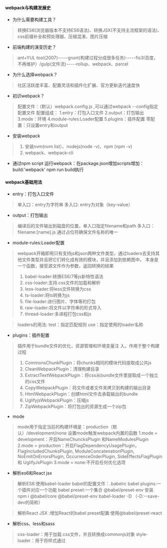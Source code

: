 ####   webpack与构建发展史
- 为什么需要构建工具？
> 转换ES6(浏览器版本不支持ES6语法)、转换JSX(不支持主流框架的语法)、css前缀补全和预处理器、压缩混淆、图片压缩
- 前端构建的演变历史？
> ant+YUL tool(2007)-----grunt(构建过程分成很多任务)-----fis3(百度，不再维护）/gulp(文件流)-----rollup、webpack、parcel
- 为什么选择webpack？
> 社区活跃度丰富、配置灵活和插件化扩展、官方更新迭代速度快
- 初识webpack？
> 配置⽂件：（默认）webpack.config.js ,可以通过webpack --config指定配置⽂件
> 配置组成：
    1.entry：打包⼊⼝⽂件
    2.output：打包输出
    3.mode：环境
    4.module-rules:Loader配置
    5.plugins：插件配置
 零配置：只设置entry和output
- 安装webpack
> 1. 安装nvm(nvm list）、nodejs(node -v)、npm (npm -v)    
> 2. webpack、webpack-cli
- 通过npm script 运行webpack：在package.json增加scripts增加：build:'webpack'  npm run build执行
#### webpack基础用法
- entry：打包⼊⼝⽂件
> 单入口：entry为字符串
> 多入口: entry为对象（key-value）
- output：打包输出
> 编译后的文件输出到磁盘的位置，单入口指定filename和path 
> 多⼊⼝：filename:[name].js  通过占位符确保⽂件名称的唯⼀
- module-rules:Loader配置
> webpack开箱即⽤只有⽀持js和json两种⽂件类型，通过loaders去⽀持其他⽂件类型并且把它们转化成有效的模块，并且添加到依赖图中。
> 本身是⼀个函数，接受源⽂件作为参数，返回转换的结果
>
> 1. babel-loader:转换ES6/7等js新特性语法
> 2. css-loader:⽀持.css⽂件的加载和解析
> 3. less-loader:将less⽂件转换为css
> 4. ts-loader:将ts转换为js
> 5. file-loader:进⾏图⽚、字体等的打包
> 6. raw-loader:将⽂件以字符串的形式导⼊
> 7. thread-loader:多进程打包css和js

> loaders的用法:
 test：指定匹配规则          use：指定使⽤的loader名称
- plugins：插件配置
>插件⽤于bundle⽂件的优化，资源管理和环境变量注
⼊。作⽤于整个构建过程
> 1. CommonsChunkPlugin：将chunks相同的模块代码提取成公共js
> 2. CleanWebpackPlugin：清理构建⽬录
> 3. ExtractTextWebpackPlugin：将css从bundle⽂件⾥提取成⼀个独⽴的css⽂件
> 4. CopyWebpackPlugin：将⽂件或者⽂件夹拷⻉到构建的输出⽬录
> 5. HtmlWebpackPlugin：创建html⽂件去承载输出的bundle
> 6. UglifyjsWebpackPlugin：压缩js
> 7. ZipWebpackPlugin：将打包出的资源⽣成⼀个zip包
- mode
> mode⽤于指定当前的构建环境是：production（默认）/development/none
> 设置mode触发webpack内置的函数
1.mode = development：开启NameChuncksPlugin 和NameModulesPlugin
2.mode = production：开启FlagDependencyUsagePlugin，FlagIncludedChunksPlugin, ModuleConcatenationPlugin, NoEmitOnErrorsPlugin, OccurrenceOrderPlugin, SideEffectsFlagPlugin 和 UglifyJsPlugin
3.mode = none:不开启任何优化选项
- 解析es6和React jsx
>解析ES6:使⽤babel-loader
>babel的配置⽂件：.babelrc 
babel plugins:⼀个插件对应⼀个功能
babel preset:⼀个集合 @babel/preset-env 
安装 npm i @babel/core @babel/preset-env babel-loader -D    （-D:--save-dev的简称）

> 解析React JSX :增加React的babel preset配置:使⽤@babel/preset-react
- 解析css、less和sass
>css-loader：⽤于加载.css⽂件，并且转换成commonjs对象
>style-loader：⽤于将样式通过<style>标签插⼊到head中
>less-loader：⽤于将less转换为css
>
>**npm i style-loader css-leader -D**
- 解析图⽚和字体
> file-loader：⽤于处理⽂件
> url-loader：⽤于处理图⽚和字体 （可以设置较⼩资源⾃动base64）
>
> npm i file-loader url-loader -D
- webpack中的⽂件监听
> ⽂件监听是在发现源码变化时，⾃动重新构建输出新的构建⽂件
> webpack开启监听模式，有两种⽅式（唯⼀缺陷：每次都要⼿动刷新浏览器）
> 1.启动weboack命令时，带上--watch参数
> 2.在配置webpack.config.js中设置 watch:true
>
> ⽂件监听的原理分析：
>
> 轮询判断⽂件的最后编辑时间是否发⽣变化。某个⽂件发⽣了变化，并不会⽴刻告诉监听者,⽽是先缓存起来，等aggregateTimeout

```javascript
module.export = {
 watch:true,                  // 默认false，不开启
 watchOptions:{               // 只有开启监听时，watchOptions才⽣效
 	ignored:/node_modules/,     // 默认为空，不监听的⽂件或者⽂件夹，⽀持正则匹配
 	aggregateTimeout:300,       // 监听到变化发⽣后会300ms再去执⾏，默认300ms 缓存等待时间
 	poll:1000                   // 判断⽂件是否变化是通过不停询问系统指定⽂件有没有变化实现的，默认每秒1000次
 }
}
```

- webpack的热更新及原理（webpack-dev-server)

> wds不刷新浏览器，不输出⽂件，⽽是放在内存中。使⽤HotModuleReplacementPlugin插件

```javascript
//第一种方式
"dev":"webpack-dev-server --open"
plugins:[
	new webpack.HotModuleReplacementPlugin()
],
devServer:{
 contentBase:'./dist', //服务的基础⽬录
 hot:true
}
//第二种方式
//wdm(webpack-dev-middeware)将webpack输出的⽂件传输给服务器,适⽤于灵活的定制场景
```

> 热更新的原理：
>
> Webpack Compiler：将js编译成bundle.js
>
> HMR Server：将热更新的⽂件输出给HMR Runtime 
>
> Bundle Server：提供⽂件在浏览器的访问
>
> HMR Runtime：会被注⼊到浏览器，websocket连接更新⽂件的变化
>
> bundle.js：构建输出的⽂件
>
> 两个过程
>
> 启动阶段：⽂件系统提供给webpack compiler进⾏编译，把编译好的⽂件传输给bundle server，bundle server其实就是⼀个服务器，以服务器的形式让bundle⽂件在浏览器进⾏访问
>
> 更新阶段：⽂件系统提供给webpack compiler进⾏编译，编译好的代码发送给hmr server，hmr server将更新的模块告诉hmr runtime哪些⽂件发⽣变化（通常以json形式进⾏传输），hmr runtime就是更新代码模块，并且不需要刷新浏览器

- ⽂件指纹策略：chunkhash

> ⽂件指纹：打包后输出的⽂件名的后缀（用来做版本管理）
>
> 文件指纹如何生成？
>
> ​	**Hash**：和整个项⽬的构建有关，只要项⽬⽂件有修改，整个项⽬的**hash**值有更改
>
> ​	**Chunkhash**：和**webpack**打包的**chunk**有关，不同**entry**会⽣成不同的**chunkhash**值
>
> ​	**Contenthash**：根据⽂件内容定义**hash**，⽂件内容不变，则**contenthash**不变（⼀般针对css)
>
> 如何设置⽂件指纹？（主要⽤于发布环境）
>
> ​	设置**output**的**filename**，使⽤[name]_[chunkhash].js (js⽂件)
>
> ​	设置**MiniCssExtractPlugin**的**filename**，使⽤[contenthash].css (css⽂件)（注意:它与**style-loader**互斥，⽤的话使⽤插件的**loader**代替它）
>
> ​	设置**file-loader**的**name**，使⽤[hash] （图⽚⽂件）,hash指文件内容的hash,由md5生成
>
> 占位符
>
> [ext]：资源后缀名
>
> [name]：⽂件名称
>
> [path]：⽂件相对路径
>
> [folder]：⽂件所在的⽂件夹
>
> [contenthash]：⽂件的内容**hash**，默认**md5**⽣成
>
> [hash]：⽂件的内容**hash**，默认**md5**⽣成
>
> [emoji]：⼀个随机的指代⽂件内容的**emoji**

- HTML/CSS/JS代码压缩

> js压缩:      webpack内置uglifyjs-webpack-plugin 
>
> css压缩:   **optimize**-css-assets-webpack-**plugin** 同时使⽤cssnano
>
> html压缩:  html-webpack-plugin 设置压缩参数

#### webpack进阶用法

- ⾃动清理构建⽬录产物

>通过npm scripts清理构建⽬录：rm -rf ./dist && webpack      rimraf ./dist && webpack
>
>使⽤clean-webpack-plugin：它会默认删除 output 指定的输出⽬录。

- ⾃动补⻬css3前缀

>Css3的属性为什么要增加前缀？因为由于浏览器的标准并没有完全的统一，四种浏览器内核：
>
>​						IE:Trident(-ms) / Geko(-moz) / Webkit(-webkit) / Presto(-o)
>
>使⽤autoprefixer插件（后置处理器）,和less 和 sass 不同，less 和 sass 是 css 的预处理器，预处理器一般是在打包前置去处理，autoprefixer 是在样式处理好之后，代码生成完之后，再对 css 进行后置处理。通过postcss去优化css代码。优化的过程就是通过一系列的组件去优化。
>
>使用autoprefixer： autoprefixer插件通常是和 postcss-loader 一起使用的。postcss-loader 的功能是比较强大的，除了做 css 样式补全之外，它还可以做支持 css module，style lint 等。

- 移动端css px⾃动转换为rem

>浏览器分辨率:  移动设备流行之后，不同机型的分辨率是不一样的，这对前端开发来说，就会造成比较大的问题，需要不断的对页面进行适配
>
>解决方法：1.css媒体查询实现响应式布局（缺陷：需要写多套适配样式代码，影响开发效率）

```css
@media screen and (max-width: 980px) {
  .header {
  	width: 900px;
  } 
}
@media screen and (max-width: 480px) {
  .header {
  	height: 400px;
  } 
}
@media screen and (max-width: 350px) {
  .header {
  	height: 300px;
  } 
}
```

>rem:  css3 里面提出了一个 rem 的单位 根元素 font-size 的大小；
>
> rem 是一个相对的单位。px 是绝对单位
>
>使用： 编写代码的时候，按照 px 的单位去写，通过构建工具，自动的将 px 转换成 rem，这个工具就是 px2rem-loader。
>
>在页面渲染时计算跟元素的font-size大小：利用⼿淘的lib-flexible库
>
>npm i px2rem-loader -D
>
>npm i lib-fiexible -S  动态计算跟元素的大小
>
>在html中引入：页面打开的时候就需要马上的计算这个值，所以它的位置需要前置放在前面的位置。
>
><script type='text/javascript'></script>

- 静态资源内联

>资源内联的意义：
>
>代码层面：
>
>- ⻚⾯框架的初始化脚本：如上节中 rem 计算的 js 库，要在打开页面的时候就要去计算。
>- 上报相关打点：page start，css 初始化，css 加载完成，js 初始化和 js 加载完成等代码，这些都是需要内联到 html 里面去，而不能直接放到最终打包的 js 脚本中去。
>- css 内联避免⻚⾯闪动 
>
>请求层⾯：减少 HTTP ⽹络请求数,如⼩图⽚或者字体内联 (url-loader)
>
>html和js的内联：raw-loader的功能是读取一个文件，把这个文件的内容返回成一个string，把这个string插入到对应的位置。
>
>raw-loader内联html ： <script>${require('raw-loader!babel-loader!./meta.html')}</script>
>
>raw-loader内联js：
>
><script>${require('raw-loader!babel-loader!../node_modules/lib-flexible/fiexible.js')}</script>
>css内联：
>
>方案一：借助style-loader

```javascript
{
loader:'style-loader',
options:{
	insertAt:'top', //样式插⼊到<head>
	singleton:true, //将所有的style标签合并成⼀个
 }
}
```



>方案二：html-inline-css-webpack-plugin

- 多⻚⾯应⽤打包通⽤⽅案

>##### 多页面应用（MPA）概念:
>
>多页面发布上线之后，它有很多个入口。
>
>每一次页面跳转的时候，后台服务器都会返回一个新的 html 文档。
>
>多页面优势:1.每个页面之间是解偶的.   2.对 seo 更友好
>
>#####  多页面打包基本思路
>
>每个页面对应一个 entry，一个 html-webpack-plugin。
>
>缺点：每次新增或删除页面需要手动修改 webpack 配置构建脚本
>
>##### 多⻚⾯打包通⽤⽅案
>
>动态获取 entry 和设置 html-webpack-plugin 数量。利⽤glob.sync获取当前构建目录下面所有的一级目录   entry:glob.sync(path.join(__dirname,'./src/*/index.js'))
>
>通过程序的思维动态获取某个目录下面指定的入口文件，需要有一个约定，把所有的页面都放在 src 的目录下面，每个页面的入口文件都约定为 index.js，这样我们就可以通过 js 脚本去获取src里面所有的目录，就可以知道入口文件的数量，打包的时候动态的设置 html-webpack-plugin。相比于自己写这个脚本，webpack 里面有一个更通用的做法是通过 glob 这个库，glob 的原理类似 linux 操作系统下面文件通配匹配的概念，根据匹配信息返回匹配到的目录内容，我们根据这个目录内容进行操作就可以了

```javascript
const glob = require('glob');
const path = require('path');
const HtmlWebpackPlugin = require('html-webpack-plugin');
const setMPA = () => { //多页面打包的函数
	const entry = {};
	const htmlWebpackPlugins = [];
	const entryFiles = glob.sync(path.join(__dirname,'./src/*/index.js')); //获取src目录下的所有入口文件
  console.log('========entryFiles',entryFiles)
	Object.keys(entryFiles).map((index) => {
		const entryFile = entryFiles[index];     // '/Users/cpselvis/my-project/src/index/index.js'
		const match = entryFile.match(/src\/(.*)\/index\.js/);//匹配src开头 末尾是index.js 
		const pageName = match && match[1];  //取index. search 
 		entry[pageName] = entryFile;
 		htmlWebpackPlugins.push(
			new HtmlWebpackPlugin({
				inlineSource: '.css$',
				template: path.join(__dirname,`src/${pageName}/index.html`),
				filename: `${pageName}.html`,
				chunks: ['vendors', pageName],
				inject: true,
				minify: {
					html5: true,
					collapseWhitespace: true,
					preserveLineBreaks: false,
					minifyCSS: true,
					minifyJS: true,
					removeComments: false
 				}
 			})
 		);
 	});
	return { //返回
	 	entry,
 		htmlWebpackPlugins
 	}
}
const { entry, htmlWebpackPlugins } = setMPA();
```

- 使⽤sourcemap

>作⽤：通过 source map 定位到源代码
>
>开发环境开启，线上环境关闭
>
>- 如果线上不关闭，会把我们的业务逻辑暴露出来，线上排查问题的时候可以将 sourcemap 上传到错误监控系统。
>
>#####source map 关键字
>
>eval: 使⽤ eval 包裹模块代码
>
>source map: 产⽣ .map ⽂件
>
>cheap: 不包含列信息，只包含行信息
>
>inline: 将 .map 作为 DataURI 嵌⼊，不单独⽣成 .map ⽂件
>
>module:包含 loader 的 sourcemap
>
>#####source map类型 m
>
>可以根据前面的关键字排列组合得到。
>
>#####本地开发时使用 sourcemap 进行代码调试
>
>在webpack.dev.js devtool 中加入 sourcemap

- 提取⻚⾯公共资源

>- 基础库分离
>
>思路：将 react/react-dom/vue 基础包通过cdn引⼊，不打⼊**bundle**中
>
>⽅法：使⽤ html-webpack-externals-plugin
>
>- 利⽤ SplitChunksPlugin 进⾏公共脚本分离：webpack4内置，替代CommonsChunkPlugin插件
>
>  chunks参数说明：
>
>  - async 异步引⼊的库进⾏分离（默认）
>
>  - initial  同步引⼊的库进⾏分离
>
>  - all      所有引⼊的库进⾏分离（推荐）
>
>```javascript
>module.exports = {
>  optimization: {
>    splitChunks: {
>      chunks: 'async',
>      minSize: 30000, // 抽离的公共包最小的大小，单位是字节
>      maxSize: 0,			// 抽离的公共包最大的大小，单位是字节
>      minChunks: 1,   // 使用的次数超过这个就提取成公共的文件
>      maxAsyncRequests: 5,
>      maxInitialRequests: 3, // 同时请求的异步资源的次数
>      automaticNameDelimiter: '~',
>      name: true,
>      cacheGroups: {
>        vendors: {
>          test: /[\\/]node_modules[\\/]/, /（react | react-dom)/  // 匹配出需要分离的包
>          priority: -10
>        },
>        default: {
>          minChunks: 2,
>          priority: -20,
>          reuseExistingChunk: true
>        }
>      }
>    }
>  }
>}
>```

- treeshaking的使⽤和原理分析

>tree shaking（摇树优化）
>
>- 概念：⼀个模块可能有多个⽅法，只要其中的某个⽅法使⽤到了，则整个⽂件都会被打到bundle⾥⾯去，tree shaking就是只把⽤到的⽅法打⼊bundle，没⽤到的地⽅会在uglify阶段被擦除掉
>
>- 使⽤：webpack⽀持，在.babelrc⾥⾯设置modules:false即可（mode为production的情况下默认打开）
>
>要求：必须是ES6的语法，CJS的⽅式不⽀持
>
>原理
>
>- DCE(Dead Code Elimination)：代码不会被执⾏，不可到达； 代码执⾏的结果不会被⽤到；代码只会影响死变量（只写不读）
>- tree-shaking原理：
>
>>利⽤ES6模块的特点：
>>
>>\- 只能作为模块顶层的语句出现
>>
>>\- **import**的模块名只能是字符串常量
>>
>>\- **import**binding是immutable的
>>
>>代码擦除：uglify阶段删除⽆⽤代码
>>
>>（注意：你编写的代码不能含有副作⽤，不然**tree**-shaking也会失效）

- ScopeHoisting的使⽤和原理分析

>- 场景：构建后的代码存在⼤量闭包代码
>
>![img](https://upload-images.jianshu.io/upload_images/3357098-f441b0cd115b5868.png?imageMogr2/auto-orient/strip|imageView2/2/w/933/format/webp)
>
>- 存在问题：
>  - ⼤量函数闭包包裹代码，导致体积增⼤（模块越多越明显）
>  - 运⾏代码时创建的函数作⽤域变多，内存开销变⼤
>
>- 为什么webpack打包会产生这么多的闭包呢?
>
>  模块转换
>
>  - 转换原理：将模块转换为模块初始化函数（主要考虑浏览器兼容性问题）
>  - 转换处理⽅法:
>    1. 被webpack转换后的模块带上⼀层包裹
>    2. **import**会被转换成__webpack_require,**export**也会有相应的转换
>
>- webpack模块机制
>
>  - \- 打包出来的是⼀个IIFE（匿名函数）
>  - modules是⼀个数组，每⼀项是⼀个模块初始化函数
>  - __webpack_require⽤来加载模块，返回**module**.**exports**
>  -  通过WEBPACK_REQUIRE_METHOD(0)启动程序
>
>- scope hoisting原理
>
>  - 原理：将所有模块的代码按照引⽤顺序放在⼀个函数作⽤域⾥，然后适当的重命名⼀些变量以防⽌变量名冲突。
>
>  - 对⽐：通过scope hoisting可以减少函数声明代码和内存开销
>
>  - 使⽤：webpack mode为production默认开启。必须是ES6语法，CJS语法不⽀持
>
>    ```javascript
>    //webpack3：
>    plugins:[
>    	new webpack.optimize.ModuleConcatenationPlugin()
>    ]
>    //webpack4,mode 为production 自动开启ModuleConcatenationPlugin
>    ```

- 代码分割 和 动态import

>- 代码分割的意义
>
>对于⼤的web应⽤来说，将所有的代码放在⼀个⽂件中显然是不够有效的，特别是当你的某些代码块再特殊的时候才会被使⽤到。webpack有⼀个功能就是将你的代码库分割成chunks（语块），当代码运⾏到需要它们的时候再进⾏加载。
>
>- 适⽤的场景：
>
>  	- 抽离相同代码到⼀个共享块
>  	- 脚本懒加载，使得初始下载的代码更⼩
>
>- 懒加载js脚本的⽅式:   
>
>  	- CommonJS: require.ensure.     
>  	- ES6：动态import（⽬前还没有原⽣⽀持，需要babel转换）
>
>- 如何使⽤动态import
>
>   - 安装babel插件 :npm install @babel/plugin-syntax-dynamic-import--save-dev
>
>   - ES6:      动态import(⽬前还没有原⽣⽀持，需要babel转换)
>
>     ```javascript
>     //.babelrc
>     {"plugins":["@babel/plugin-syntax-dynamic-import"] }
>     ```
>
>     
>
>     

- webpack和ESLint结合

>- ESLint规范实践
>
>Airbnb：eslint-config-airbnb / eslint-config-airbnb-base 
>
>腾讯：alloyteam - eslint-config-alloy / ivweb - eslint-config-ivweb 
>
>- 制定团队的ESLint规范
>
>不重复造轮⼦，基于eslint：recommend配置并改进
>
>能够帮助发现代码错误的规则，全部开启
>
>帮助保持团队的代码⻛格统⼀，⽽不是限制开发体验
>
>- ESLint 如何落地
>
>  - 和CI/CD系统集成
>
>    - 本地开发阶段增加precommit钩子：安装husky：npm install husky -D
>
>    - 增加 npm script,通过lint-staged增量检查修改的文件
>
>      ```javascript
>      "script":{
>      	"precommit":"lint-staged"
>       },
>      "lint-staged":{
>      	"linters":{
>      		"*.{js,scss}":["eslint --fix","git add"]
>       	}
>       }
>      ```
>
>  - 和webpack集成
>
>    - 使用⽤ eslint-loader，构建时检查js规范
>
>      ```javascript
>      module.exports = {
>      	module:{
>      	 rules:[
>       		{
>       			test:/\.js$/,
>      	 		exclude:/node_modules/,
>      			use:[
>      				"babel-loader",
>      				"eslint-loader"
>      			]
>       		}
>       	]
>       }
>      }
>      //包：babel-eslint,babel-loader,eslint-config-airbnb
>       //.eslintrc.js⽂件
>      module.exports = {
>      	"parser":"babel-eslint",
>      	"extends":"airbnb",
>      	"env":{
>      		"browser":true,
>      		"node":true
>       	}
>       }
>      ```
>
>      

- webpack打包组件和基础库

>- webpack打包库和组件
>
>  webpack除了可以⽤来打包应⽤，也可以⽤来打包js库
>
>  实现⼀个⼤整数加法库的打包
>
>  - 需要打包压缩版(适应于开发阶段)和⾮压缩版（发布上线）
>
>  - ⽀持AMD/**CMD**/ESM模块引⼊
>
>- 库的⽬录结构和打包要求
>
>  - 打包输出的库名称：
>
>    - 未压缩版：large-number.js
>
>    - 压缩版：large-number.min.js
>
>  - 目录结构：
>
>    - /dist
>
>    -- /large-number.js
>
>    -- /large-number.min.js
>
>    \- /webpack.config.js
>
>    \- package.json
>
>    \- index.js
>
>    \- src
>
>    -- index.js
>
>  - 支持的使用方式
>
>    - ESModule: import * as largeNumber from 'large-number'; 
>    -  COMMONJS: const largeNumber = require('large-number');
>    -  AMD: require(['large-number'],function(largeNumber){})
>    -  script标签引⼊：<script src="https://unpkg.com/large-number"> </script>
>
>  - 如何将库暴露出去？
>
>    library:指定库的全局变量
>
>    libraryTarget:⽀持库引⼊的⽅式
>
>    ```javascript
>    module.exports = {
>    	mode:"production",
>    	entry:{
>    		"large-number":"./src/index.js",
>    		"large-number.min":"./src/index.js"
>    	},
>    	output:{
>    		filename:"[name].js", *//*⽂件名
>    		library:"largeNumber", *//*库名
>    		libraryExport:"default",
>    		libraryTarget:"umd" *//*引⼊的形式指定
>    	}
>    }
>    ```
>
>  - 如何只针对.min文件压缩
>
>    通过include设置只压缩.min.js结尾的文件，区别uglifyPlugin的好处是：如果碰到es6代码不能解析他不会报错
>
>    安装：cnpm install terser-webpack-plugin -D
>
>    ```javascript
>    const TerserPlugin = require('terser-webpack-plugin');
>    optimization:{
>    	minimize: true,
>    	minimizer:[
>    		new TerserPlugin({
>    			inslude: /\.min\.js$/, 
>    		})
>    	]
>    }
>    ```
>
>  - 设置入口文件
>
>    ```javascript
>    //package.json的main字段为index.js
>    if(process.env.NODE_ENV === "production"){
>     module.exports = require('./dist/large-number.min.js')
>    } else {
>     module.exports = require('./dist/large-number.js') }
>    ```
>
>    

- webpack实现SSR

>- 服务端渲染（SSR）
>
>  渲染：HTML + CSS + JS + Data -> 渲染的HTML
>
>  服务端：
>
>  - 所有模版等资源都存储在服务端
>
>  - 内⽹机器拉取数据更快
>
>  - ⼀个HTML返回所有数据
>
>- 浏览器和服务器交互流程
>
>  请求开始=>server => HTML template/data =>server render => 浏览器解析并渲染（⽤户层⾯）=> 加载并执⾏js和其他资源=> ⻚⾯完全可交互
>
>- 客户端渲染和服务端渲染
>
>  客户端：多个请求，串行加载，图⽚等静态资源加载完成，js逻辑执⾏完成可交互
>
>  服务端：1个请求，并行加载，图⽚等静态资源加载完成，js逻辑执⾏完成可交互
>
>- SSR优势：  减少⽩屏时间/ 对于SEO友好
>
>- SSR代码实现思路
>
>  - 服务端：使⽤react-dom/server的renderToString⽅法将其React组件渲染成字符串，服务端路由返回对应的模版
>  - 客服端：打包出针对服务端的组件
>
>- webpack SSR 打包存在的问题
>
>  浏览器的全局变量（**Node**.**js**中没有document，window）
>
>  - 组件适配：将不兼容的组件根据打包环境进⾏适配
>
>  - 请求适配：将fetch或者ajax发送请求的⽅法改成isomorphic-fetch或者axios
>
>  样式问题（**Node**.**js**⽆法解析css）
>
>  - ⽅案⼀：服务端打包通过ignore-loader忽略掉css的解析
>
>  -  ⽅案⼆：将style-loader替换成isomorphic-style-loader
>
>  如何解决样式不显示的问题？
>
>  ​	使⽤打包出来的浏览器端html为模板/ 设置占位符，动态插⼊组件
>
>  ⾸屏数据如何处理？
>
>  ​	服务端获取数据-> 替换占位符

- 优化构建时命令⾏的⽇志显示

>场景问题:当前构建时的⽇志显示：展示⼀⼤堆⽇志，很多并不需要开发者关注
>
>- 统计信息stats 
>
>![image-20200914194234725](/Users/banggan/Library/Application Support/typora-user-images/image-20200914194234725.png)
>
>- 如何优化命令⾏的构建⽇志
>
>  使⽤ friendly-errors-webpack-plugin
>
>  - success:构建成功的⽇志提示
>  - warning:构建警告的⽇志提示
>  - error:构建报错的⽇志提示
>  - stats设置成errors-**only**
>
>  ```javascript
>  plugins:[
>    new FriendlyErrorsWebpackPlugin()
>  ],
>  stats:'errors-only'
>  ```

- 构建异常和中断处理

>- 如何判断构建是否成功？
>
>  在**CI**/**CD**的pipline或者发布系统需要知道当前构建状态
>
>  每次构建完成后输⼊echo $?获取错误码
>
>  webpack4之前的版本构建失败不会抛出错误码（**error**code）
>
>  Node.js中的process.exit规范
>
>  - 0表示成功完成，回调函数中，err为null 
>  - ⾮0表示执⾏失败，回调函数中，err不为null，err.code就是传给exit的数字
>
>- 如何主动捕获并处理构建错误？
>
>  compiler在每次构建结束后会出发done这个hook process.exit主动处理构建报错 ,process.exit主动处理构建报错
>
>  ```javascript
>  plugins:[
>  	function(){
>  		this.hooks.done.tap('done',(stats)=>{
>  			if(stats.compilation.errors && stats.compilation.errors.length&&process.argv.indexOf('--watch')==-1){
>  				console.log('builderror');
>  				process.exit(1);
>  			}
>  		})
>  	}
>  ]
>  ```
>
>  

#### 编写可维护的webpack构建配置

- 构建配置包设计

>- 构建配置抽离成npm包的意义
>
>  - 通用性：业务发无关构配、统一队建本构配合的分RAM文、
>  - 可维护性：构建配置合理的拆分、README文档、ChangeLog文档等
>  - 质量：冒烟测试、单元测试、测试覆盖率、持续集成
>
>- 构建配置管理的可选方案
>
>  - 通过多个配置文件管理不同环境的构建，webpack--config参数进行控制
>  - 将构建配置设计成一个库，比如：hjs-webpack、Neutrino、webpack-blocks
>  - 抽成一个工具进行管理，比如：create-react-app,kyt,nwb
>  - 将所有的配置放在一个文件，通过--env参数控制分支选择
>
>- 构建配置包设计
>
>  - 通过多个配置文件管理不同环境的webpack配置
>
>    - 基础配置：webpack.base.js
>    - 开发配置：webpack.dev.js
>    - 生产配置：webpack.prod.js
>    - Sir配置：webpack.ssr.js
>
>  - 抽离成一个npm包统一管理
>
>    - 规范：Gitcommit日志、README、ESLint规范、Semver规范
>    - 质量：冒烟测试、单元测试、测试覆盖率和CI
>
>  - 通过webpack-merge组合配置
>
>    ```javascript
>    merge = require("webpack-merge")
>    merge(
>      ...{a:[1],b:5,c:20},
>      ...{a:[2],b:10,d:421}
>      ...)
>    {a:[1,2],b:10,c:20,d:421}
>    合并配置：module.exports = merge(baseConfig,devConfig);
>    ```

- 功能模块设计和目录结构

>- 功能模块设计
>
>  ![image-20200915192229297](/Users/banggan/Library/Application Support/typora-user-images/image-20200915192229297.png)
>
>- 目录结构设计
>
>  ![image-20200915192354248](/Users/banggan/Library/Application Support/typora-user-images/image-20200915192354248.png)

- 使用eslint 规范构建脚本

>  使用eslint-config-airbnb-base
>
>  Eslint --fix可以自动处理空格
>
>```javascript
>module.exports={
>"parser":"babel-eslint",
>"extends":"airbnb-base",
>"env":{"browser":true,"node":true}
>};
>
>```
>
>

- 冒烟测试和实际运用

>- 冒烟测试
>  - 是指对提交测试的软件在进行详细深入的测试之前而进行的预测试，这种预测试的主要目的是暴露导致软件需重新发布的基本功能失效等严重问题
>- 冒烟测试执行
>  - 构建是否成功
>  - 每次构建完成build目录是否有内容输出：是否有JS、CSS等静态资源文件
>- 判断构建是否成功：在示例项目里面运行构建，看看是否有报错
>- 判断基本功能是否正常：编写mocha测试用例

#### webpack构建速度、体积优化策略

- 初级分析：使用webpack内置的stats

> - stats:构建的统计信息
>
>   - package.json中使用stats
>
>   ```javascript
>   "scripts":{
>   	"build:stats":"webpack --env production --json > stats.json"
>   }
>   ```
>
>   - Node.js中使⽤
>
>   ```javascript
>   const webpack = require('webpack');
>   const config = require('./webpack.config.js')("production");
>   webpakc(config,(err,stats) => {
>   	if(err){
>   		return console.error(err);
>     }
>     if (stats.hasErrors()){
>   		return  console.error(stats.toString('errors-only'));
>    	}
>   	console.log(stats);
>   })
>   
>   //两个⽅法的缺陷：(颗粒度太粗，看不出问题所在)
>   ```

- 速度分析：使用speed-measure-webpack-plugin

  ```javascript
  // 引⼊
  const SpeedMeasurePlugin = require('speed-measure-webpack-plugin');
  	// 初始化
  	const smp = new SpeedMeasurePlugin();
  	// 将webpack配置包⼀下
  	const webpackConfig = smp.wrap({
  	plugins:[
  		new MyPlugin();
  		new MyOhterPlugin();
   ]
  });
  //可以看到每个loader和插件执⾏耗时
  ```

  速度分析插件的作⽤：分析整个打包总耗时、每个插件和loader的耗时情况

- webpack-bundle-analyzer分析体积

  >- 代码示例
  >
  >```javascript
  >const BundleAnalyzerPlugin = require('webpack-bundle-analyzer').BundleAnalyzerPlugin;
  >module.exports= {
  >	plugins:[
  >		newBundleAnalyzerPlugin();
  >	]
  >}
  >//构建完成后在8888端⼝展示⼤⼩
  >```
  >
  >- 通过该插件可以分析出来哪些问题？
  >
  >  依赖的第三方模块文件大小、业务里面的组件代码大小。

- 使用高版本的webpack和nodejs

>- 使用webpack4:优化原因
>
>  - v8带来的优化（for of 替代forEach、Map和Set替代Object、includes替代indexOf）
>
>  - 默认使⽤更快的md4 hash算法
>
>  - webpacks AST可以从loader传递给AST，减少解析时间
>
>  - 使⽤字符串⽅法替代正则表达式

- 多进程/多实例构建

  - 资源并行解析可选方案:  thread-loader -> (可选⽅案) parallel-webpack / HappyPack

  - 多进程/多实际例： 使⽤HappyPack解析资源

    原理：每次webpack解析⼀个模块，HappyPack会将它及它的依赖分配给worker线程中。

    ```javascript
    exports.plugins = [
    	new HappyPack({
     		id:'jsx',
     		threads:4,
     		loaders:['babel-loader']
     	}),
    	new HappyPack({
     		id:'styles',
     		threads:2,
     		loaders:['style-loader','css-loader','less-loader']
     })
    ]
    ```

  - 多进程/多实例：使⽤thread-loader解析资源

    原理：每次webpack解析⼀个模块，thread-loader会将它和它的依赖分配给worker线程中

    ```javascript
    module.exports = swp.wrap({
    	entry:entry,
    	output:{
    		path:path.join(__dirname,'dist'),
    		filename:'[name].[chunkhash:8].js'
    	},
    	mode:'production',
    	module:{
    		rules:[{
    			test:/.js$/,
    			use:[{
    				loader:'thread-loader',
    				options:{
    					workers:3 }
    				},
    				'babel-loader'
    			]} 
       ]}
    })
    ```

- 多进程多实例并行压缩

>- ⽅法⼀：使⽤parallel-uglify-plugin插件, 支持压缩ES6
>
>  ```javascript
>  const ParallUglifyPlugin = require('webpack-parallel-uglify-plugin');
>  module.exports = {
>   plugins:[
>  	new ParallUglifyPlugin({
>   		uglifyJS: {
>   			output:{
>   				beautify:false,
>   				comments:false
>  			},
>   			compress:{
>   				warning:false,
>   				drop_console:true,
>      		collapse_vars:true,
>   				reduce_vars:true
>  			} 
>     }
>  })
>  ]}
>  ```
>
>- 方案二：uglifyjs-webpack-plugin开启parallel参数，不支持压缩ES6
>
>  ```javascript
>  module.exports = {
>   plugins:[
>  	new UglifyJsPlugin({
>   		uglifyOptions:{
>   			warnings:false,
>   			parse:{},
>   			compress:{},
>   			mangle:true,
>   			output:null,
>   			toplevel:false,
>   			nameCache:null,
>   			ie8:false,
>   			keep_frames:false
>  		},
>   		parallel:true
>  	})
>  ]}
>  ```
>
>- 方案三：terser-webpack-plugin开启parallel参数
>
>  ```javascript
>  const TerserPlugin = require('terser-webpack-plugin');
>  module.exports = {
>   optimization:{
>   	minimizer:[
>  		new TerserPlugin({
>   			parallel:4
>  		})
>  	]
>   }
>  }
>  ```

- 进一步分包：预编译资源模块

  >- 分包：设置Externals
  >
  >  - 思路：将react、react-dom基础包cdn引⼊，不打⼊bundle中
  >
  >  - ⽅法：使⽤html-webpack-externals-plugin
  >
  >- 进⼀步分包：预编译资源模块
  >
  >  - 思路：将react、react-dom、redux、react-redux基础包和业务基础包打包成⼀个⽂件
  >  - ⽅法：使⽤DLLPlugin进⾏分包，DllReferencePlugin对manifest.json引⽤
  >
  >  ```javascript
  >  const path = require('path');
  >  const webpack = require('webpack');
  >  module.exports = {
  >   context:process.cwd(),
  >   resolve:{
  >   	extensions:['.js','.json','.jsx','.less','.css'],
  >   	modules:[__dirname,'node_modules']
  >   },
  >   entry:{//设置需要分离的包，把这些包大包成基础的文件
  >   	library:[
  >  		'react',
  >  		'react-dom',
  >  		'redux',
  >  		'react-redux'
  >  	 ]
  >   },
  >  output:{//指定library
  >   	filename:'[name].dll.js',
  >  	path:path.resolve(__dirname,'./build/library'),
  >   	library:'[name]'
  >  },
  >  plugins:[
  >   new webpack.DllPlugin({ //指定包存放的位置
  >   	name:'[name]',
  >  	path:'./build/library/[name].json'
  >   })
  >  ]
  >  }
  >  ```
  >
  >- 使⽤DllReferencePlugin引⽤manifest.json
  >
  >  ```javascript
  >  //在webpack.config.js引⼊
  >  module.exports = {
  >   plugins:[
  >   	new webpack.DllReferencePlugin({ //指定manifest
  >   		manifest:require('./build/library/manifest.json')
  >   	})
  >   ]
  >  }
  >  ```
  >
  >  

- 充分利⽤缓存提升⼆次构建速度

  >- 缓存目的：提升二次构建速度
  >
  >- 缓存思路
  >
  >  - babel-loader开启缓存
  >  - terser-webpack-plugin开启缓存
  >  - 使⽤cache-loader或者hard-source-webpack-plugin
  >
  >  ```javascript
  >  //缓存思路：(在node_module/.cache可以看到缓存的⽂件)
  >  //babel-loader开启缓存
  >  new HappyPack({
  >  		loaders: [ 'babel-loader?cacheDirectory=true' ]
  >   })
  >  //terser-webpack-plugin开启缓存
  >   optimization: {
  >  		minimizer: [
  >  			new TerserPlugin({
  >  				parallel: true,
  >  				cache: true
  >  			})
  >   		]
  >   }
  >  //使⽤cache-loader或者hard-source-webpack-plugin 提升模块转换阶段的缓存
  >  const HardSourceWebpackPlugin = require('hard-source-webpack-plugin');
  >  new HardSourceWebpackPlugin()
  >  ```
  >
  >  

- 缩小构建目标

  >⽬的：尽可能的少构建模块
  >
  >案例：babel-loader不解析node_modules
  >
  >```javascript
  >module.exports = {
  > rules:{
  > 	test:/\.js$/,
  > 	loader:'happypack/loader',
  >	exclude:'node_modules' //这⼀句
  > }
  >}
  >```
  >
  >- 减少文件搜索范围
  >
  >  - 优化resolve.modules配置（减少模块搜索层级）
  >
  >  - 优化resolve.mainFields配置
  >
  >  - 优化resolve.extensions配置.   设置只查找某个类型的文件
  >
  >  - 合理使⽤alias   配置指定路径
  >
  >  ```javascript
  >  module.exports = {
  >  	resolve:{
  >  	//配置路径别名
  >  	alias:{
  >  		react:path.resolve(__dirname,'./node_modules/react/react.min.js')
  >    },
  >  	//告诉webpack哪些⽂件夹要搜索
  >  	modules:[path.resolve(__dirname,'node_modules')],
  >  	extensions:['.js'], //后缀扩展名
  >  	//当引⼊⼀个package.json中的包时，mianField字段决定了check这个包的package.json的哪个字段
  >  	mainFields:['main'] //主查找⼊⼝
  >  }
  >  }
  >  ```

- 使⽤webpack进⾏图⽚压缩

  >- 图片压缩
  >
  >  要求：基于node库的imagemin或者tinypng API 
  >
  >  使⽤：配置image-webpack-loader
  >
  >  ```javascript
  >  return {
  >   	test:/\.(png|svg|jpg|gif|blob)$/,
  >   	use:[
  >     {
  >   		loader:'file-loader',
  >   		options:{
  >   			name:`${filename}img/[name]${hash}.[ext]`
  >  		}
  >  	 },
  >  	{
  >  	 loader:'image-webpack-loader',
  >  	 options:{
  >  		 mozjpeg:{
  >   				progressive:true,
  >   				quality:65
  >  			},
  >   		optipng:{ //针对png
  >   			enabled:false
  >  		},
  >   		pngquant:{
  >   			quality:'65-90',
  >   			speed:4
  >  		},
  >   		gifsicle:{
  >   			interlaced:false
  >  		},
  >   		webp:{
  >   			quelity:75
  >  		} 
  >     } 
  >    } 
  >    ] 
  >  }
  >  ```
  >
  >- Imagemin的压缩原理
  >
  >  - 定制选项
  >  - 可以映入更多的第三方优化插件。如pngquant
  >  - 处理多种图片格式
  >
  >- Imagemin的压缩原理
  >
  >  pngquant :  ⼀款png压缩器，通过将图像转换为具有alpha通道（通常⽐24/32位png⽂件⼩60%-80&）的更⾼效的8位png格式，可显著减⼩⽂件⼤⼩
  >
  >  pngcrush ：主要⽬的是通过尝试不同的压缩级别和png过滤⽅法来降低PNG IDAT数据流的⼤⼩
  >
  >  optipng ： 设计灵感来⾃于pngcrush。optipng可将图像⽂件重新压缩为更⼩尺⼨，⽽不会丢失任何信息
  >
  >  tinypng ： 将24位png⽂件转化为更⼩有索引的8位图⽚，同时所有⾮必要的metadata也会被剥离掉

- 使⽤tree-shaking擦掉⽆⽤的css

  > - tree-shaking（摇树优化）复习
  >
  >   - 概念：⼀个模块可能有多个⽅法，只有其中的某个⽅法使⽤到了，则整个⽂件都会被打到bundle⾥⾯去，tree-shaking就是只要⽤到的⽅法打到bundle，没⽤到的⽅法会在uglify阶段被擦除掉
  >   - 使⽤：webpack默认⽀持。在.babelrc⾥设置modules:false即可  mode**为**production的情况下默认开启
  >   - 要求：必须是**es6**语法，**cjs**⽅式不⽀持
  >
  > - ⽆⽤的CSS如何删除掉？
  >
  >   - PurifyCSS:遍历代码，识别已经⽤到的CSS class
  >
  >   - uncss：HTML需要通过jsdom加载，所有的样式通过PostCSS解析，通过document.querySelector来识别在html⽂件⾥不存在的选择器
  >
  > - 在webpack中如何使⽤PurifyCSS？
  >
  >   - 使⽤**purgecss-webpack-plugin**
  >
  >   - 和**mini-css-extract-plugin**配合使⽤
  >
  >     ```javascript
  >     new PurgecssPlugin({
  >     	paths: glob.sync(`${PATHS.src}/**/*`, { nodir: true })
  >     })
  >     ```
  >
  >     

- 动态polyfill服务

  > - 构建体积优化：动态polyfill
  >
  >   ![image-20200917152309313](/Users/banggan/Library/Application Support/typora-user-images/image-20200917152309313.png)
  >
  > - polyfill service原理
  >
  >   识别user agent，下发不同的polyfill（polyfill.io）
  >
  > - 如何使⽤动态polyfill service
  >
  >   - polyfill.io官⽅提供的服务
  >
  >   <script src="https://cdn.polyfill.io/v2/polyfill.min.js"></script>
  >
  >   - 基于官⽅⾃建polyfill服务
  >
  >   ```javascript
  >   //huayang.qq.com/polyfill_service/v2/polyfill.min.js?unknown=polyfill&features=Promise,Map,Set
  >   ```

- 体积优化策略总结

  - Scope hoisting
  - Tree-shaking 
  - 公共资源分离
  - 图片压缩
  - 动态polypill

#### 通过源码掌握webpack打包原理

- webpack启动过程分析

  >- 开始：从webpack命令⾏说起
  >
  >  - 通过npm scripts运⾏webpack
  >    - 开发环境：npm run dev
  >    - ⽣产环境：npm run build
  >
  >  - 通过webpack直接运⾏:     webpack entry.js bundle.js
  >
  >- 查找webpack⼊⼝⽂件
  >
  >  在命令⾏运⾏以上命令后，npm会让命令⾏⼯具进⼊node_modules/.bin⽬录查找是否存在webpack.sh或者webpack.cmd⽂件，如果存在就执⾏，不存在就抛出错误。
  >
  >  实际的⼊⼝⽂件：node_modules/webpack/bin/webpack.js
  >
  >- 分析webpack的⼊⼝⽂件：webpack.js
  >
  >  ```javascript
  >  process.exitCode = 0; //1.正常执⾏返回
  >  const runCommand = (command,args) => {...}; //2.运⾏某个命令
  >  const isInstalled = packageName => {...}; //3.判断某个包是否安装
  >  const CLIs = [...]; //4.webpack可⽤的cli：webpack-cli和webpack command
  >  const installedClis = CLIs.filter(cli => cli.installed); //5.判断是否两个cli是否安装了
  >  if(installedClis.length == 0){...}else if(installedClis.length ==
  >  1){...}else{...}
  >  //6.根据安装的数量进⾏处理
  >  ```
  >
  >  webpack启动后的结果：webpack最终找到webpack-cli（webpack command）这个npm包，并且执⾏CLI。

- webpack-cli源码阅读

  >- webpack-cli做的事情
  >
  >  - 引⼊yargs，对命令⾏进⾏定制
  >  - 分析命令⾏参数，对各个参数进⾏转换，组成编译配置项
  >  - 引⽤webpack，根据配置项进⾏编译和构建
  >
  >- 从NON_COMPLATION_CMD分析出不需要编译的命令
  >
  >  - webpack-cli处理不需要经过编译的命令
  >
  >    ```javascript
  >    const { NON_COMPILATION_ARGS } = require("./utils/constants");
  >    const NON_COMPILATION_CMD = process.argv.find(arg => { 
  >    	if (arg === "serve") { 
  >     		global.process.argv = global.process.argv.filter(a => a !=="serve"); 
  >    		process.argv = global.process.argv; 
  >     	}
  >    	return NON_COMPILATION_ARGS.find(a => a === arg); 
  >    });
  >    if (NON_COMPILATION_CMD) { 
  >    	return require("./utils/prompt-command")(NON_COMPILATION_CMD,...process.argv); 
  >    }
  >    ```
  >
  >- NON_COMPILATION_ARGS的内容
  >
  >  - webpack-cli  提供的不需要编译的命令
  >
  >    ```javascript
  >    const NON_COMPILATION_ARGS = [ 
  >    "init", //创建⼀份 webpack 配置⽂件
  >    "migrate", //进⾏ webpack 版本迁移
  >    "add", //往 webpack 配置⽂件中增加属性
  >    "remove", //往 webpack 配置⽂件中删除属性
  >    "serve", //运⾏ webpack-serve 
  >    "generate-loader", //⽣成 webpack loader 代码
  >    "generate-plugin", //⽣成 webpack plugin 代码
  >    "info" //返回与本地环境相关的⼀些信息
  >    ];
  >    ```
  >
  >- 命令⾏⼯具包yargs介绍:  提供命令和分组参数/ 动态⽣成help帮助信息
  >
  >- webpack-cli使⽤yargs分析
  >
  >  - 参数分组（config/config-args.js），将命令划分为9类：
  >    - Config **options**：配置相关参数（⽂件名称、运⾏环境等）
  >    -  Basic **options**：基础参数（entry设置、debug模式设置、watch监听设置、devtool设置）
  >    - Module **options**: 模块参数，给loader 设置扩展
  >    - Output **options**: 输出参数(输出路径、输出⽂件名称)
  >    - Advanced **options**: ⾼级⽤法(记录设置、缓存设置、监听频率、bail等)
  >    -  Resolving **options**: 解析参数(**alias** 和 解析的⽂件后缀设置)
  >    - Optimizing **options**: 优化参数
  >    -  Stats **options**: 统计参数
  >    - **options**: 通⽤参数(帮助命令、版本信息等)
  >
  >- webpack-cli执⾏的结果
  >
  >  webpack-**cli**对配置⽂件和命令⾏参数进⾏转换最终⽣成配置选项参数options
  >
  >  最终会根据配置参数实例化webpack对象，然后执⾏构建流程

- Tapable插件架构与Hooks设计

  >- webpack的本质
  >
  >  webpack可以将其理解是⼀种基于事件流的编程范例，⼀系列插件运⾏
  >
  >- 核⼼对象Compiler和Compilation继承Tapable
  >
  >  Tapable是⼀个类似于node.js的eventEmitter的库，主要是控制钩⼦函数的发布与订阅，控制着weboack的插件系统
  >
  >  Tapable库暴露了很多Hook(钩⼦)类，为插件提供挂载的钩⼦
  >
  >  ```javascript
  >  const { 
  >   SyncHook, //同步钩⼦
  >   SyncBailHook, //同步熔断钩⼦
  >   SyncWaterfallHook, //同步流⽔钩⼦,执行结果传递给下一个插件
  >   SyncLoopHook, //同步循环钩⼦
  >   AsyncParallelHook, //异步并发钩⼦
  >   AsyncParallelBailHook, //异步并发熔断钩⼦
  >   AsyncSeriesHook, //异步串⾏钩⼦
  >   AsyncSeriesBailHook, //异步串⾏熔断钩⼦
  >   AsyncSeriesWaterfallHook //异步串⾏流⽔钩⼦
  >  } = require("tapable");
  >  ```
  >
  >- Tapable hooks类型
  >
  >  - Hook : 所有钩⼦的后缀
  >
  >  - Waterfall : 同步⽅法，但是它会传值给下⼀个函数
  >
  >  - Bail : 熔断，当函数有任何返回值，就会在当前执⾏函数停⽌
  >
  >  - Loop: 监听函数返回true表示继续循环，返回undefined表示结束循环
  >
  >  - Sync : 同步⽅法
  >
  >  - AsyncSeries : 异步串⾏钩⼦
  >
  >  - AsyncParallel : 异步并⾏执⾏钩⼦
  >
  >- Tapable的使⽤：   new Hook新建钩⼦
  >
  >  Tapable暴露出来的都是类⽅法，new ⼀个类⽅法获得我们需要的钩⼦
  >
  >  class 接受数组参数options，⾮必传。类⽅法会根据传参，接受同样数量的参数。
  >
  >  const hook1= new SyncHook(['arg1','arg2','arg3']) 
  >
  >- Tapable的使⽤-钩⼦的绑定与执⾏
  >
  >  Tapable提供了同步和异步绑定钩⼦的⽅法，并且他们都有绑定事件和执⾏事件对应的⽅法。
  >
  >  - Async：
  >
  >    绑定：tapAsync/tapPromise/tap                  执⾏:   callAsync/promise 
  >
  >  - Sync
  >
  >    绑定: tap                                                  执⾏:  call
  >
  >- Tapable的使⽤-hook基本⽤法示例
  >
  >  ```javascript
  >  const hook1 = new SyncHook(["arg1", "arg2", "arg3"]);
  >  //绑定事件到webapck事件流
  >  hook1.tap('hook1', (arg1, arg2, arg3) => console.log(arg1, arg2,arg3)) //1,2,3 
  >  //执⾏绑定的事件
  >  hook1.call(1,2,3)
  >  ```
  >
  >- Tapable的使⽤:      实际例⼦演示
  >
  >  定义⼀个Car ⽅法，在内部hooks 上新建钩⼦。分别是同步钩⼦accelerate、 brake（ accelerate 接受⼀个参数）、异步钩⼦calculateRoutes
  >
  >  使⽤钩⼦对应的绑定和执⾏⽅法
  >
  >  calculateRoutes 使⽤tapPromise 可以返回⼀个promise 对象

- Tapable是如何和webpack关联起来的？

  >```javascript
  >if (Array.isArray(options)) { 
  > compiler = new MultiCompiler(options.map(options => webpack(options)));
  >} else if (typeof options === "object") {
  >//初始化webpack配置
  >options = new WebpackOptionsDefaulter().process(options); //初始化
  >compiler = new Compiler(options.context); //compiler对象
  >compiler.options = options; 
  >new NodeEnvironmentPlugin().apply(compiler); //webpack 插件：要用apply方法
  >if (options.plugins && Array.isArray(options.plugins)) {// options上是否有插件
  > for (const plugin of options.plugins) { 
  >		if (typeof plugin === "function") { 
  > 			plugin.call(compiler, compiler); 
  > 		}else{ 
  > 			plugin.apply(compiler); 
  > 		} 
  >	} 
  >}
  >compiler.hooks.environment.call();
  >compiler.hooks.afterEnvironment.call();
  >//将webpack内部插件进⾏注⼊
  >compiler.options = new WebpackOptionsApply().process(options,compiler);
  >}
  >//插件有apply方法 接收一个compiler参数
  >```
  >
  >- 模拟Compiler.js
  >
  >  ```javascript
  >  module.exports = class Compiler { 
  >  	constructor() { 
  >  		this.hooks = { //三个hook 两个同步 一个一步
  >   			accelerate: new SyncHook(['newspeed']), //加速
  >   			brake: new SyncHook(), //减速
  >   			calculateRoutes: new AsyncSeriesHook(["source","target", "routesList"]) 
  >  		} 
  >  	 }
  >   run(){ //入口 run方法 触发三个hook
  >  		this.accelerate(10) 
  >  		this.break() 
  >  		this.calculateRoutes('Async', 'hook', 'demo') 
  >   }
  >   accelerate(speed) { 
  >  		this.hooks.accelerate.call(speed); //同步执行
  >   }
  >  break() { 
  >  		this.hooks.brake.call(); //同步执行
  >  }
  >  calculateRoutes() {//一步执行
  >  		this.hooks.calculateRoutes.promise(...arguments).then(() =>
  >  				{}, err => { 
  >  				 console.error(err); 
  >   		}); 
  >   } 
  >  }
  >  ```
  >
  >- 模拟编写 插件my-plugin.js
  >
  >  ```javascript
  >  const Compiler = require('./Compiler') 
  >  class MyPlugin{ 
  >  	constructor() { 
  >   }
  >   apply(compiler){ //插件的apply方法 接收compiler对象
  >   		compiler.hooks.brake.tap("WarningLampPlugin", () => //监听compiler里面的hook
  >  			console.log('WarningLampPlugin'));
  >   			compiler.hooks.accelerate.tap("LoggerPlugin", newSpeed =>
  >  				console.log(`Accelerating to ${newSpeed}`));
  >   				compiler.hooks.calculateRoutes.tapPromise("calculateRoutes tapAsync", (source, target, routesList) => { 
  >  					return new Promise((resolve,reject)=>{ 
  >   						setTimeout(()=>{ 
  >  							console.log(`tapPromise to ${source} ${target} ${routesList}`) 
  >   							resolve(); 
  >  					 },1000) 
  >   				}); 
  >   		}); 
  >   } 
  >  }
  >  ```
  >
  >- 模拟插件执⾏
  >
  >  ```javascript
  >  const myPlugin = new MyPlugin(); 
  >  const options = { //模拟options
  >   plugins: [myPlugin] 
  >  }
  >  const compiler = new Compiler(); //穿件compiler对象
  >  for (const plugin of options.plugins) { 
  >  	if (typeof plugin === "function") { 
  >  		plugin.call(compiler, compiler); 
  >   	} else { 
  >  		plugin.apply(compiler); //调用插件的apply方法
  >   } 
  >  }
  >  compiler.run();//运行
  >  ```

- webpack流程篇：准备阶段

  > - webpack编译都按照下⾯的钩⼦调⽤顺序执⾏
  >
  >   ![image-20200918143303444](/Users/banggan/Library/Application Support/typora-user-images/image-20200918143303444.png)
  >
  >   - entry-option 初始化option
  >
  >   - run 开始编译
  >
  >   - make 从entry开始递归的分析依赖，对每个依赖模块进⾏build
  >
  >   - before-resolve 对模块位置进⾏解析
  >
  >   - build-module 开始构建某个模块
  >
  >   - normal-module-loader 将loader加载完成的module进⾏编译，⽣成AST树
  >
  >   - program  遍历AST，当遇到require等⼀些调⽤表达式时，收集依赖
  >
  >   - seal 所有依赖build完成，开始优化
  >
  >   - emit 输出到dist⽬录
  >
  > - compiler.js           beforerun-run-oncompiled -shouldEmit
  >
  >   -  compilation：compiler对象上有⼀个compilation的钩⼦
  >   -  thisCompilation：某些plugin内部独⽴的构建的流程，⾛的就是这个钩⼦
  >
  > - compilation.js
  >
  >   - compilation的作⽤：模块编译、构建和打包的过程
  >
  > - webpackOptionsApply
  >
  >   - 将所有的配置options参数转换成webpack内部插件（使⽤默认插件列表）
  >
  >   - 举例
  >
  >     \- output.library -> LibraryTemplatePlugin
  >
  >     \- externals-> ExternalsPlugin
  >
  >     \- devtool-> EvalDevtoolModulePlugin, SourceMapDevToolPlugin
  >
  >     \- AMDPlugin, CommonJsPlugin
  >
  >     \- RemoveEmptyChunksPlugin

- webpack流程篇：模块构建和chunk⽣成阶段

  > - Compiler hooks
  >
  >   流程相关：
  >
  >   - (**before**-)run
  >
  >   -  (**before**-/**after**-)compile。
  >
  >   - make
  >
  >   - (**after**-)emit
  >
  >   -  done
  >
  >   监听相关：
  >
  >   -  watch-run
  >
  >   - watch-close
  >
  > - Compilation
  >
  >   创建Compilation对象，Compiler调⽤Compilation⽣命周期⽅法
  >
  >   -  addEntry -> addModuleChain
  >
  >   -  finish(上报模块错误)
  >
  >   -  seal 优化 输出
  >
  > - ModuleFactory
  >
  >   NormalModuleFactory / ContextModuleFactory 继承ModuleFactory
  >
  >   NormalModuleFactory：module.export ={}.....
  >
  >   ContextModuleFactory: import/ require模块名：   路径
  >
  > - Module
  >
  >   - NormalModule ： 普通模块
  >
  >   - ContextModule ：./src/a ./src/b
  >
  >   - ExternalModule :module.exports = jQuery
  >
  >   - DelegatedModule :manifest
  >
  >   - MultiModule : entry:['a','b']
  >
  > - NormalModule
  >
  >   - Build: 
  >     - 使⽤loader-runner运⾏loaders
  >     - 通过Parser解析（内部是acorn） 解析出require的依赖
  >     - ParserPlugins添加依赖
  >
  > - Compilation hooks
  >
  >   - 模块相关：
  >
  >     - build-module: loader解析模块。parse解析loader的依赖，arserPlugins添加依赖
  >
  >     - failed-module
  >
  >     - succeed-module
  >
  >   - 资源⽣成相关：
  >
  >     - module**-**asset：
  >
  >     - chunk-asset
  >
  >   - 优化和seal相关：
  >
  >     - (after-)seal
  >
  >     - optimize
  >
  >     - optimize-modules(-basic/advanced)
  >
  >     - after-optimize-modules
  >
  >     - after-optimize-chunks
  >
  >     - after-optimize-tree
  >
  >     - optimize-chunk-modules(-basic/advanced)
  >
  >     -  after-optimize-chunk-modules
  >
  >     -  optimize-**module**/**chunk**-**order**
  >
  >     - before-**module**/**chunk**-**ids**
  >
  >     - (after-)optimize-**module**/**chunk**-**ids**
  >
  >     -  before/after-hash
  >
  > - Chunk⽣成算法
  >
  >   1. webpack先将entey中对应的module都⽣成⼀个新的chunk
  >
  >   2. 遍历module的依赖列表，将依赖的module也加⼊到chunk中 
  >
  >   3. 如果⼀个依赖module是动态引⼊的模块，那么就会根据这个module创建⼀个新的chunk，继续遍历依赖
  >
  >   4. 重复上⾯的过程，直⾄得到所有的chunks

- webpack流程篇：⽂件⽣成

  >```javascript
  >this.hooks.emit.callAsync(compilation, err => {
  >	if(err) creturn callback(err);
  >	outputPath = compilation.getPath(this.outputPath);
  >	this.outputFileSystem.mkdirp(outputPath, emitFiles);
  >});
  >```

- 动⼿编写⼀个简易的webpack

  >- 模块化：增强代码可读性和维护性
  >
  >  1.传统的⽹⻚开发转换成web apps开发;  2.代码复杂度在逐步增⾼;  3. 分离的js⽂件/模块，便于后续代码的维护. 4.部署时希望把代码优化成⼏个**http**请求
  >
  >- 常⻅的⼏种模块化⽅式
  >
  >  ```javascript
  >  //ES module:(静态分析) 
  >  import * as largeNumber from 'large-number'
  >  largeNumber.add('999','1');
  >  //CJS:（动态，运⾏时）nodejs默认使用规范，可以在运行的时候动态require
  >  const largeNumbers = require('large-number');
  >  largeNumber.add('999','1');
  >  //AMD:浏览器端
  >  require(['large-number'],function(large-number){
  >   largeNumber.add('999','1')
  >  })
  >  ```
  >
  >- AST基础知识
  >
  >  >抽象语法树（abstract syntax tree 或者缩写为AST），或者语法树（syntax tree），是 源代码的抽象语法结构的树状表现形式，这⾥特指编程语⾔的源代码。树上的每个节点都 表示源代码中的⼀种结构。
  >  >
  >  >在线demo: https://esprima.org/demo/parse.html
  >
  >  使用场景：1.模板引擎            2.编程语⾔转换
  >
  >- webpack模块机制
  >
  >  - 打包出来的是⼀个IIFE (匿名闭包) 
  >
  >  - modules 是⼀个数组，每⼀项是⼀个模块初始化函数
  >
  >  - __webpack_require ⽤来加载模块，返回 **module**.**exports**
  >
  >  - 通过WEBPACK_REQUIRE_METHOD(0) 启动程序
  >
  >- 简易webpack要求
  >
  >  - 可以将es6语法转换成es5语法
  >
  >    - 通过**babylon**⽣成**AST**
  >
  >    - 通过**babel-core**将**AST**重新⽣成源码
  >
  >  - 可以分析模块之间的依赖关系
  >    - 通过**babel-traverse**的ImportDeclaration⽅法获取依赖属性
  >  - ⽣成的**js**⽂件可以再浏览器运⾏

- loader的链式调⽤与执⾏顺序

  >- ⼀个最简单的loader代码结构
  >
  >  定义：loader只是⼀个导出为函数的JavaScript模块
  >
  >  ```javascript
  >  module.exports = function(source){
  >  	return  source;
  >  }
  >  ```
  >
  >- 多Loader时的执⾏顺序:  串行执行，顺序从到前
  >
  >- 函数组合的两种情况
  >
  >  - Unix中的pipline (从左到右)
  >  - Compose(webpack采⽤这种,从右到左)
  >
  >  `compost = (f,g) => (...args) => f(g(..args))*;*`

- 使⽤loader-runner⾼效进⾏loader的调试

  >- loader-runner介绍
  >
  >  - 定义：loader-runner允许你在不安装webpack的情况下运⾏loaders 
  >
  >  - 作⽤：1.作为webpack的依赖，webpack中使⽤它执⾏loader / 2.进⾏loader的开发和调试
  >
  >- loader-runner使⽤
  >
  >  ```javascript
  >  import { runLoaders } from 'loader-runner';
  >  runLoaders({
  >  	// String:资源的绝对路径（可以增加查询字符串）
  >   	resource:'/abs/path/to/file.txt?query',
  >  	// String[]:loader的绝对路径（可以增加查询字符串）
  >   	loaders:['/abs/path/to/loader.js?query'],
  >  	// 基础上下⽂之外的额外loader上下⽂
  >   	context:{minimize:true},
  >  	// 读取资源的函数
  >   	readResource:fs.readFile.bind(fs)
  >  },function(err,result) => {
  >  	//err:Error?
  >  	//result.result:Buffer | String
  >  })
  >  ```
  >
  >- 开发⼀个raw-loader
  >
  >  ```javascript
  >  // src/raw-loader.js  文件转换为string
  >  module.exports = function(source){
  >  const json = JSON.stringify(source)
  >  //为了安全起⻅，ES6模板字符串的问题
  >   .replace(/\u2028/g,'\\u2028')
  >   .replace(/\u2029/g,'\\u2029');
  >  return `export default ${json}`;
  >  };
  >  // src/demo.txt
  >  foobar
  >  // run-loader.js
  >  const path = require("path"); 
  >  const { runLoaders } = require("loader-runner"); 
  >  runLoaders( 
  >   { 
  >   	resource: "./demo.txt", 
  >   	loaders: [path.resolve(__dirname, "./loaders/raw-loader")],
  >   	readResource: fs.readFile.bind(fs), 
  >   },(err, result) => (
  >   	err ? console.error(err) : console.log(result)
  >   ) 
  >  );
  >  ```

- 更复杂的loader开发

  >- loader的参数传递获取
  >
  >  ```javascript
  >  // 通过loader-utils的getOptions⽅法获取
  >  const loaderUtils = require('loader-utils');
  >  module.exports = function(content){
  >  	const { name } = loaderUtils.getOptions(this) 
  >  }
  >  ```
  >
  >- loader异常处理
  >
  >  - ⽅式⼀：
  >
  >    loader内直接通过**throw**抛出
  >
  >  - ⽅式⼆：
  >
  >    通过**this**.callback传递错误
  >
  >    ```javascript\
  >    this.callback(
  >    	err:Error| null,
  >    	content:string| Buffer,
  >    	sourceMap?:SourceMap,
  >    	meta?:any
  >    )
  >    ```
  >
  >- Loader异步处理
  >
  >  通过this.async来返回⼀个异步函数：   第⼀个参数是error，第⼆个参数是处理的结果
  >
  >  ```javascript
  >  module.exports = function(input){
  >  	const callback = this.async();
  >  	// no callback -> **return**synchronous result
  >  	// **if**(callback)**{...}**
  >  	callback(null,input+input);
  >  }
  >  ```
  >
  >- loader使⽤缓存
  >
  >  在webpack中默认开启loader缓存：      可以使⽤this.cacheable(false)关掉缓存
  >
  >  缓存条件：loader的结果在相同的输⼊下有确定的输出        有依赖的loader⽆法使⽤缓存
  >
  >- loader文件输出
  >
  >  通过this.emitFile进⾏⽂件写⼊
  >
  >  ```javascript
  >  const loaderUtils = require("loader-utils");
  >  module.exports = function(content) { 
  >  	const url= loaderUtils.interpolateName(this, "[hash].[ext]", {content}); 
  >  	this.emitFile(url, content); 
  >  	constpath = `__webpack_public_path__ +${JSON.stringify(url)};`;
  >  	return `export default ${path}`; 
  >  };
  >  ```

- 实战开发⼀个⾃动合成雪碧图的loader

  >- ⽀持的语法
  >
  >  background:url('a.png?_sprite');
  >
  >  background:url('b.png?_sprite');
  >
  >  合成：background:url('sprite.png');
  >
  >- 准备知识：如何将两张图⽚合成⼀张图⽚？
  >
  >  ```javascript
  >  //使⽤ spritesmith ()
  >  const sprites = ['./images/1.jpg', './images/2.jpg'];
  >  Spritesmith.run({src: sprites}, function handleResult (err, result) {
  >   result.image; 
  >   result.coordinates; 
  >   result.properties; 
  >  });
  >  ```

- 插件基本结构介绍

  - 插件的运行环境

    插件没有像loader那样的独⽴环境，只能在webpack⾥运⾏

  - 插件的基本结构

    ```javascript
    class MyPlugin { // 插件名称
     apply(compiler) { // 插件上的apply⽅法
     	compiler.hooks.done.tap(' My Plugin', (  // 插件的hooks
     		stats /* stats is passed as argument when done hook is tapped. */
    	 ) => {
     	console.log('Hello World!');  // 插件处理逻辑
     	}); 
     } 
    }
    module.exports = MyPlugin;
    plugins:[new MyPlugin()]；  //插件使⽤：
    ```

  - 搭建插件的运行环境

    ```javascript
    const DemoPlugin = require("./plugins/demo-plugin.js"); 
    const PATHS = { 
     lib: path.join(__dirname, "app", "shake.js"), 
     build: path.join(__dirname, "build"), 
    };
    module.exports = { 
     entry: { lib: PATHS.lib, },
     output: { path: PATHS.build, filename: "[name].js", },
     plugins: [new DemoPlugin()], 
    };
    ```

  - 开发一个简单的插件

    ```javascript
    //src/demo-plugin.js 
    module.exports = class DemoPlugin { 
    	constructor(options) { 
    		this.options = options; 
    	}
     apply() { 
    	console.log("apply", this.options); 
     } 
    };
    //加⼊到 webpack 配置中
    module.exports = { 
     ... 
     plugins: [new DemoPlugin({ name: "demo" })] 
    };
    ```

- 更复杂的插件开发

  - 如何获取传递的参数

    ```javascript
    //通过插件的构造函数进⾏获取
    module.exports = class MyPlugin {
    	constructor(options){
    		this.options = options;
     	}
     apply(){
    	console.log("apply",this.options);
     }
    }
    ```

  - 插件的错误处理

    - 参数校验阶段可以直接 throw 的⽅式抛出. `throw newError(“Error Message”)`

    - 通过compilation 对象的 warnings 和 errors 接收

      `compilation.warnings.push("warning"); `

      `compilation.errors.push("error");`

  - 通过Compilation 进⾏⽂件写⼊

    ```javascript
    //Compilation 上的 assets 可以⽤于⽂件写⼊
     //可以将 zip 资源包设置到 compilation.assets 对象上
    //⽂件写⼊需要使⽤ webpack-sources  (https://www.npmjs.com/package/webpack-sources)
    const { RawSource } = require("webpack-sources"); 
    module.exports = class DemoPlugin { 
    	constructor(options) { 
    		this.options = options; 
      }
     apply(compiler) { 
     const { name } = this.options; 
     compiler.plugin("emit", (compilation, cb) => {
     	compilation.assets[name] = new RawSource("demo"); 
    	 cb(); 
     }); 
     } 
    };
    ```

  - 插件扩展：编写插件的插件

    ```javascript
    插件⾃身也可以通过暴露 hooks 的⽅式进⾏⾃身扩展，以 html- webpack-plugin 为例：
    ·html-webpack-plugin-alter-chunks (Sync) ·html-webpack-plugin-before-html-generation (Async)
    ·html-webpack-plugin-alter-asset-tags (Async)
    ·html-webpack-plugin-after-html-processing (Async)
    ·html-webpack-plugin-after-emit (Async)
    ```

- 实战开发⼀个压缩构建资源为zip包的插件

  - 要求

    - ⽣成的**zip**包⽂件名称可以通过插件传⼊

    - 需要使⽤compiler对象上的特定hooks进⾏资源的⽣成

  - 准备知识：Node.js⾥⾯将⽂件压缩为zip包

    ```javascript
    //使⽤ jszip (https://www.npmjs.com/package/jszip)
    var zip = new JSZip(); 
    zip.file("Hello.txt", "Hello World\n"); //添加文件
    var img = zip.folder("images"); 
    img.file("smile.gif", imgData, {base64: true});
    zip.generateAsync({type:"blob"}).then(function(content) { 
    // see FileSaver.js 
     saveAs(content, "example.zip"); 
    });
    ```

  - 复习：Compiler 上负责⽂件⽣成的hooks

    Hooks 是emit，是⼀个异步的hook (AsyncSeriesHook)

    emit ⽣成⽂件阶段，读取的是compilation.assets 对象的值

    - 可以将zip 资源包设置到compilation.assets 对象上

- 商城技术栈选型和整体架构